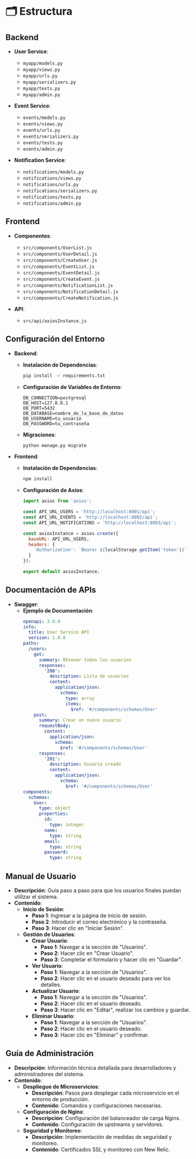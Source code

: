 # 🗂️ Estructura

## Backend

- **User Service**:
  - `myapp/models.py`
  - `myapp/views.py`
  - `myapp/urls.py`
  - `myapp/serializers.py`
  - `myapp/tests.py`
  - `myapp/admin.py`

- **Event Service**:
  - `events/models.py`
  - `events/views.py`
  - `events/urls.py`
  - `events/serializers.py`
  - `events/tests.py`
  - `events/admin.py`

- **Notification Service**:
  - `notifications/models.py`
  - `notifications/views.py`
  - `notifications/urls.py`
  - `notifications/serializers.py`
  - `notifications/tests.py`
  - `notifications/admin.py`

## Frontend

- **Componentes**:
  - `src/components/UserList.js`
  - `src/components/UserDetail.js`
  - `src/components/CreateUser.js`
  - `src/components/EventList.js`
  - `src/components/EventDetail.js`
  - `src/components/CreateEvent.js`
  - `src/components/NotificationList.js`
  - `src/components/NotificationDetail.js`
  - `src/components/CreateNotification.js`

- **API**:
  - `src/api/axiosInstance.js`

## Configuración del Entorno

- **Backend**:
  - **Instalación de Dependencias**:
    ```bash
    pip install -r requirements.txt
    ```
  - **Configuración de Variables de Entorno**:
    ```env
    DB_CONNECTION=postgresql
    DB_HOST=127.0.0.1
    DB_PORT=5432
    DB_DATABASE=nombre_de_la_base_de_datos
    DB_USERNAME=tu_usuario
    DB_PASSWORD=tu_contraseña
    ```
  - **Migraciones**:
    ```bash
    python manage.py migrate
    ```

- **Frontend**:
  - **Instalación de Dependencias**:
    ```bash
    npm install
    ```
  - **Configuración de Axios**:
    ```javascript
    import axios from 'axios';

    const API_URL_USERS = 'http://localhost:8001/api';
    const API_URL_EVENTS = 'http://localhost:8002/api';
    const API_URL_NOTIFICATIONS = 'http://localhost:8003/api';

    const axiosInstance = axios.create({
      baseURL: API_URL_USERS,
      headers: {
        'Authorization': `Bearer ${localStorage.getItem('token')}`
      }
    });

    export default axiosInstance;
    ```

## Documentación de APIs

- **Swagger**:
  - **Ejemplo de Documentación**:
    ```yaml
    openapi: 3.0.0
    info:
      title: User Service API
      version: 1.0.0
    paths:
      /users:
        get:
          summary: Obtener todos los usuarios
          responses:
            '200':
              description: Lista de usuarios
              content:
                application/json:
                  schema:
                    type: array
                    items:
                      $ref: '#/components/schemas/User'
        post:
          summary: Crear un nuevo usuario
          requestBody:
            content:
              application/json:
                schema:
                  $ref: '#/components/schemas/User'
          responses:
            '201':
              description: Usuario creado
              content:
                application/json:
                  schema:
                    $ref: '#/components/schemas/User'
    components:
      schemas:
        User:
          type: object
          properties:
            id:
              type: integer
            name:
              type: string
            email:
              type: string
            password:
              type: string
    ```

## Manual de Usuario

- **Descripción**: Guía paso a paso para que los usuarios finales puedan utilizar el sistema.
- **Contenido**:
  - **Inicio de Sesión**:
    - **Paso 1**: Ingresar a la página de inicio de sesión.
    - **Paso 2**: Introducir el correo electrónico y la contraseña.
    - **Paso 3**: Hacer clic en "Iniciar Sesión".
  - **Gestión de Usuarios**:
    - **Crear Usuario**:
      - **Paso 1**: Navegar a la sección de "Usuarios".
      - **Paso 2**: Hacer clic en "Crear Usuario".
      - **Paso 3**: Completar el formulario y hacer clic en "Guardar".
    - **Ver Usuario**:
      - **Paso 1**: Navegar a la sección de "Usuarios".
      - **Paso 2**: Hacer clic en el usuario deseado para ver los detalles.
    - **Actualizar Usuario**:
      - **Paso 1**: Navegar a la sección de "Usuarios".
      - **Paso 2**: Hacer clic en el usuario deseado.
      - **Paso 3**: Hacer clic en "Editar", realizar los cambios y guardar.
    - **Eliminar Usuario**:
      - **Paso 1**: Navegar a la sección de "Usuarios".
      - **Paso 2**: Hacer clic en el usuario deseado.
      - **Paso 3**: Hacer clic en "Eliminar" y confirmar.

## Guía de Administración

- **Descripción**: Información técnica detallada para desarrolladores y administradores del sistema.
- **Contenido**:
  - **Despliegue de Microservicios**:
    - **Descripción**: Pasos para desplegar cada microservicio en el entorno de producción.
    - **Contenido**: Comandos y configuraciones necesarias.
  - **Configuración de Nginx**:
    - **Descripción**: Configuración del balanceador de carga Nginx.
    - **Contenido**: Configuración de upstreams y servidores.
  - **Seguridad y Monitoreo**:
    - **Descripción**: Implementación de medidas de seguridad y monitoreo.
    - **Contenido**: Certificados SSL y monitoreo con New Relic.